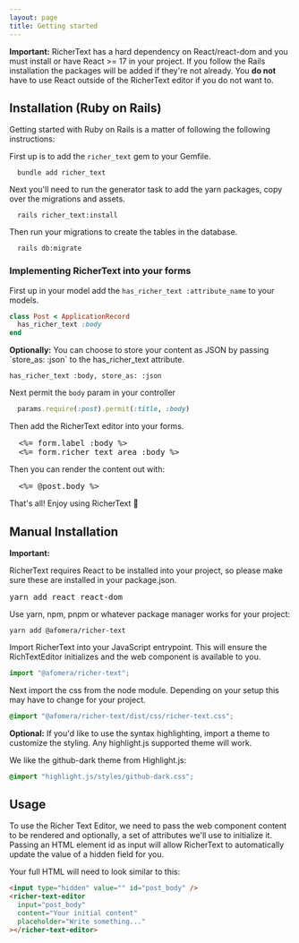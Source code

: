 ```yaml
---
layout: page
title: Getting started
---
```


<div class="callout" data-color="green">
  <p><strong>Important:</strong> RicherText has a hard dependency on React/react-dom and you must install or have React >= 17 in your project. If you follow the Rails installation the packages will be added if they're not already. You <strong>do not</strong> have to use React outside of the RicherText editor if you do not want to.</p>
</div>

## Installation (Ruby on Rails)

Getting started with Ruby on Rails is a matter of following the following instructions:

First up is to add the `richer_text` gem to your Gemfile.

```shell
  bundle add richer_text
```

Next you'll need to run the generator task to add the yarn packages, copy over the migrations and assets.

```shell
  rails richer_text:install
```

Then run your migrations to create the tables in the database.

```shell
  rails db:migrate
```

### Implementing RicherText into your forms

First up in your model add the `has_richer_text :attribute_name` to your models.

```ruby
class Post < ApplicationRecord
  has_richer_text :body
end
```

<div class="callout" data-color="blue">
  <strong>Optionally:</strong> You can choose to store your content as JSON by passing `store_as: :json` to the has_richer_text attribute.

<pre><code>has_richer_text :body, store_as: :json</code></pre>

</div>

Next permit the `body` param in your controller

```ruby
  params.require(:post).permit(:title, :body)
```

Then add the RicherText editor into your forms.

<pre>
  &lt;%= form.label :body %&gt;
  &lt;%= form.richer_text_area :body %&gt;
</pre>

Then you can render the content out with:

<pre>
  &lt;%= @post.body %&gt;
</pre>

That's all! Enjoy using RicherText 🥳

## Manual Installation

<div class="callout" data-color="yellow">
  <p><strong>Important:</strong></p>
  <p>RicherText requires React to be installed into your project, so please make sure these are installed in your package.json.</p>

<pre>
yarn add react react-dom
</pre>

</div>

Use yarn, npm, pnpm or whatever package manager works for your project:

```shell
yarn add @afomera/richer-text
```

Import RicherText into your JavaScript entrypoint. This will ensure the RichTextEditor initializes and the web component is available to you.

```js
import "@afomera/richer-text";
```

Next import the css from the node module. Depending on your setup this may have to change for your project.

```css
@import "@afomera/richer-text/dist/css/richer-text.css";
```

**Optional:**
If you'd like to use the syntax highlighting, import a theme to customize the styling. Any highlight.js supported theme will work.

We like the github-dark theme from Highlight.js:

```css
@import "highlight.js/styles/github-dark.css";
```

## Usage

To use the Richer Text Editor, we need to pass the web component content to be rendered and optionally, a set of attributes we'll use to initialize it. Passing an HTML element id as input will allow RicherText to automatically update the value of a hidden field for you.

Your full HTML will need to look similar to this:

```html
<input type="hidden" value="" id="post_body" />
<richer-text-editor
  input="post_body"
  content="Your initial content"
  placeholder="Write something..."
></richer-text-editor>
```
